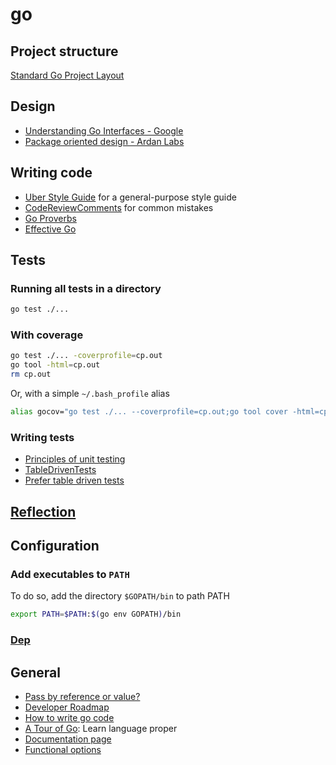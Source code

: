 # go

## Project structure

[Standard Go Project Layout]

## Design

- [Understanding Go Interfaces - Google](https://www.youtube.com/watch?v=F4wUrj6pmSI&t=1642s)
- [Package oriented design - Ardan Labs](https://www.ardanlabs.com/blog/2017/02/package-oriented-design.html)

## Writing code

- [Uber Style Guide] for a general-purpose style guide
- [CodeReviewComments] for common mistakes
- [Go Proverbs]
- [Effective Go]

## Tests

### Running all tests in a directory

```bash
go test ./...
```

### With coverage

```bash
go test ./... -coverprofile=cp.out
go tool -html=cp.out
rm cp.out
```

Or, with a simple `~/.bash_profile` alias

```bash
alias gocov="go test ./... --coverprofile=cp.out;go tool cover -html=cp.out;rm cp.out"
```

### Writing tests

- [Principles of unit testing](https://github.com/ghsukumar/SFDC_Best_Practices/wiki/F.I.R.S.T-Principles-of-Unit-Testing)
- [TableDrivenTests](https://github.com/golang/go/wiki/TableDrivenTests)
- [Prefer table driven tests](https://dave.cheney.net/2019/05/07/prefer-table-driven-tests)

## [Reflection](reflection.md)

## Configuration

### Add executables to `PATH`

To do so, add the directory `$GOPATH/bin` to path PATH

```bash
export PATH=$PATH:$(go env GOPATH)/bin
```

### [Dep](dep.md)

## General

- [Pass by reference or value?](http://goinbigdata.com/golang-pass-by-pointer-vs-pass-by-value/)
- [Developer Roadmap](https://github.com/Alikhll/golang-developer-roadmap)
- [How to write go code](https://golang.org/doc/code.html)
- [A Tour of Go](https://tour.golang.org/welcome/1): Learn language proper
- [Documentation page](https://golang.org/doc/#articles)
- [Functional options](https://dave.cheney.net/2014/10/17/functional-options-for-friendly-apis)

[Standard Go Project Layout]: https://github.com/golang-standards/project-layout
[Uber Style Guide]: https://github.com/uber-go/guide
[Effective Go]: https://golang.org/doc/effective_go.html
[CodeReviewComments]: https://github.com/golang/go/wiki/CodeReviewComments
[Go Proverbs]: https://go-proverbs.github.io/
